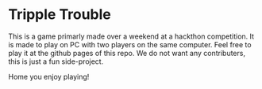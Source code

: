 # Tripple Trouble

This is a game primarly made over a weekend at a hackthon competition. It is made to play on PC with two players on the same computer. Feel free to play it at the github pages of this repo. We do not want any contributers, this is just a fun side-project. 

Home you enjoy playing!
